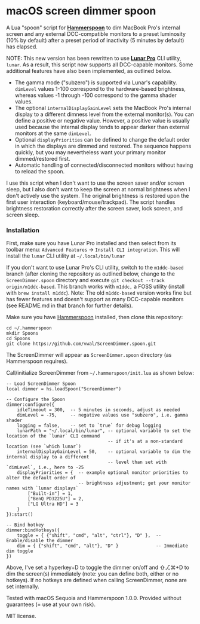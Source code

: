 # macOS screen dimmer spoon

A Lua "spoon" script for **[Hammerspoon](https://www.hammerspoon.org/)** to dim MacBook Pro's internal screen and any external DCC-compatible monitors to a preset luminosity (10% by default) after a preset period of inactivity (5 minutes by default) has elapsed.

NOTE: This new version has been rewritten to use **[Lunar Pro](https://lunar.fyi/)** CLI utility, `lunar`. As a result, this script now supports all DCC-capable monitors. Some additional features have also been implemented, as outlined below. 

- The gamma mode ("subzero") is supported via Lunar's capability. `dimLevel` values 1-100 correspond to the hardware-based brightness, whereas values -1 through -100 correspond to the gamma shader values.
- The optional `internalDisplayGainLevel` sets the MacBook Pro's internal display to a different dimness level from the external monitor(s). You can define a positive or negative value. However, a positive value is usually used because the internal display tends to appear darker than external monitors at the same `dimLevel`.
- Optional `displayPriorities` can be defined to change the default order in which the displays are dimmed and restored. The sequence happens quickly, but you may nevertheless want your primary monitor dimmed/restored first.
- Automatic handling of connected/disconnected monitors without having to reload the spoon.

I use this script when I don't want to use the screen saver and/or screen sleep, but I also don't want to keep the screen at normal brightness when I don't actively use the system. The original brightness is restored upon the first user interaction (keyboard/mouse/trackpad). The script handles brightness restoration correctly after the screen saver, lock screen, and screen sleep.

### Installation

First, make sure you have Lunar Pro installed and then select from its toolbar menu: `Advanced Features` → `Install CLI integration`. This will install the `lunar` CLI utility at `~/.local/bin/lunar`

If you don't want to use Lunar Pro's CLI utility, switch to the `m1ddc-based` branch (after cloning the repository as outlined below, change to the `ScreenDimmer.spoon` directory and execute `git checkout --track origin/m1ddc-based`. This branch works with `m1ddc,` a FOSS utility (install with `brew install m1ddc`). Note: The old `m1ddc-based` version works fine but has fewer features and doesn't support as many DCC-capable monitors (see README.md in that branch for further details).

Make sure you have [Hammerspoon](https://www.hammerspoon.org/) installed, then clone this repository:

```shell
cd ~/.hammerspoon
mkdir Spoons
cd Spoons
git clone https://github.com/vwal/ScreenDimmer.spoon.git
```

The ScreenDimmer will appear as `ScreenDimmer.spoon` directory (as Hammerspoon requires). 

Call/initialize ScreenDimmer from `~/.hammerspoon/init.lua` as shown below:

```
-- Load ScreenDimmer Spoon
local dimmer = hs.loadSpoon("ScreenDimmer")

-- Configure the Spoon
dimmer:configure({
    idleTimeout = 300,  -- 5 minutes in seconds, adjust as needed
    dimLevel = -75,     -- negative values use "subzero", i.e. gamma shader
    logging = false,    -- set to `true` for debug logging
    lunarPath = "~/.local/bin/lunar", -- optional variable to set the location of the `lunar` CLI command
                                      -- if it's at a non-standard location (see `which lunar`)
    internalDisplayGainLevel = 50,    -- optional variable to dim the internal display to a different
                                      -- level than set with `dimLevel`, i.e., here to -25
    displayPriorities = {  -- example optional monitor priorities to alter the default order of
                           -- brightness adjustment; get your monitor names with `lunar displays`
        ["Built-in"] = 1,
        ["BenQ PD3225U"] = 2,
        ["LG Ultra HD"] = 3
    }
}):start()

-- Bind hotkey
dimmer:bindHotkeys({
    toggle = { {"shift", "cmd", "alt", "ctrl"}, "D" },  -- Enable/disable the dimmer
    dim = { {"shift", "cmd", "alt"}, "D" }              -- Immediate dim toggle
})
```

Above, I've set a hyperkey+D to toggle the dimmer on/off and ⇧⎇⌘+D to dim the screen(s) immediately (note: you can define both, either or no hotkeys). If no hotkeys are defined when calling ScreenDimmer, none are set internally.

Tested with macOS Sequoia and Hammerspoon 1.0.0. Provided without guarantees (= use at your own risk).

MIT license.

